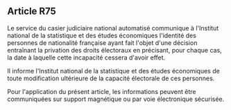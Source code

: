 Article R75
----
Le service du casier judiciaire national automatisé communique à l'Institut
national de la statistique et des études économiques l'identité des personnes de
nationalité française ayant fait l'objet d'une décision entraînant la privation
des droits électoraux en précisant, pour chaque cas, la date à laquelle cette
incapacité cessera d'avoir effet.

Il informe l'Institut national de la statistique et des études économiques de
toute modification ultérieure de la capacité électorale de ces personnes.

Pour l'application du présent article, les informations peuvent être
communiquées sur support magnétique ou par voie électronique sécurisée.
